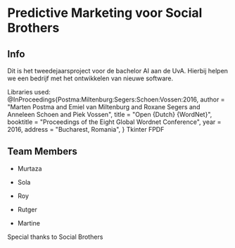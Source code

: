 # Predictive Marketing voor Social Brothers

## Info
Dit is het tweedejaarsproject voor de bachelor AI aan de UvA. 
Hierbij helpen we een bedrijf met het ontwikkelen van nieuwe software.

Libraries used:
@InProceedings{Postma:Miltenburg:Segers:Schoen:Vossen:2016, author = "Marten Postma and Emiel van Miltenburg and Roxane Segers and Anneleen Schoen and Piek Vossen", title = "Open {Dutch} {WordNet}", booktitle = "Proceedings of the Eight Global Wordnet Conference", year = 2016, address = "Bucharest, Romania", }
Tkinter
FPDF

## Team Members
- Murtaza

- Sola

- Roy

- Rutger

- Martine

Special thanks to Social Brothers
